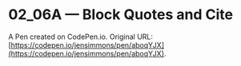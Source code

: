 # 02_06A — Block Quotes and Cite

A Pen created on CodePen.io. Original URL: [https://codepen.io/jensimmons/pen/aboqYJX](https://codepen.io/jensimmons/pen/aboqYJX).


